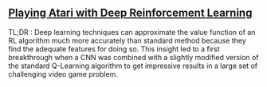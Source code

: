 ## [Playing Atari with Deep Reinforcement Learning](https://www.cs.toronto.edu/~vmnih/docs/dqn.pdf)
TL;DR : Deep learning techniques can approximate the value function of an RL algorithm much more accurately than standard method
because they find the adequate features for doing so. This insight led to a first breakthrough when a CNN was combined with a slightly modified version of the standard Q-Learning algorithm to get impressive results in a large set of challenging video game problem.
